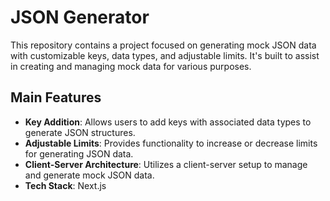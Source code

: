 # JSON Generator

This repository contains a project focused on generating mock JSON data with customizable keys, data types, and adjustable limits. It's built to assist in creating and managing mock data for various purposes.

## Main Features

- **Key Addition**: Allows users to add keys with associated data types to generate JSON structures.
- **Adjustable Limits**: Provides functionality to increase or decrease limits for generating JSON data.
- **Client-Server Architecture**: Utilizes a client-server setup to manage and generate mock JSON data.
- **Tech Stack**: Next.js
